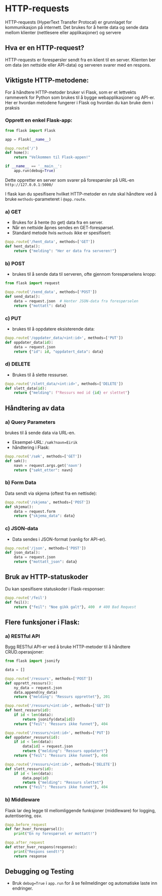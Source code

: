 # HTTP-requests

HTTP-requests (HyperText Transfer Protocal) er grunnlaget for kommunikasjon på internett. Det brukes for å hente data og sende data mellom klienter (nettlesere eller applikasjoner) og servere

## Hva er en HTTP-request?

HTTP-requests er forespørsler sendt fra en klient til en server. Klienten ber om data (en nettside eller API-data) og serveren svarer med en respons.

## Viktigste HTTP-metodene:

For å håndtere HTTP-metoder bruker vi Flask, som er et lettvekts rammeverk for Python som brukes til å bygge webapplikasjoner og API-er. Her er hvordan metodene fungerer i Flask og hvordan du kan bruke dem i praksis

### Opprett en enkel Flask-app:

```python
from flask import Flask

app = Flask(__name__)

@app.route('/')
def home():
    return "Velkommen til Flask-appen!"

if __name__ == '__main__':
    app.run(debug=True)
```
Dette oppretter en server som svarer på forespørsler på URL-en `http://127.0.0.1:5000/`

I flask kan du spesifisere hvilket HTTP-metoder en rute skal håndtere ved å bruke `methods`-parameteret i `@app.route`.

### a) GET

- Brukes for å hente (to get) data fra en server.
- Når en nettside åpnes sendes en GET-forespørsel.
- Standard metode hvis `methods` ikke er spesifisert:

```python
@app.route('/hent_data', methods=['GET'])
def hent_data():
    return {"melding": "Her er data fra serveren!"}
```

### b) POST
- brukes til å sende data til serveren, ofte gjennom forespørselens kropp:
```python
from flask import request

@app.route('/send_data', methods=['POST'])
def send_data():
    data = request.json  # Henter JSON-data fra forespørselen
    return {"mottatt": data}
```

### c) PUT
- brukes til å oppdatere eksisterende data:
```python
@app.route('/oppdater_data/<int:id>', methods=['PUT'])
def oppdater_data(id):
    data = request.json
    return {"id": id, "oppdatert_data": data}
```

### d) DELETE
- Brukes til å slette ressurser.
```python
@app.route('/slett_data/<int:id>', methods=['DELETE'])
def slett_data(id):
    return {"melding": f"Ressurs med id {id} er slettet"}
```

## Håndtering av data

### a) Query Parameters

brukes til å sende data via URL-en.

- Eksempel-URL: `/søk?navn=Eirik`
- håndtering i Flask:
```python
@app.route('/søk', methods=['GET'])
def søk():
    navn = request.args.get('navn')
    return {"søkt_etter": navn}
```

### b) Form Data

Data sendt via skjema (oftest fra en nettisde):
```python
@app.route('/skjema', methods=['POST'])
def skjema():
    data = request.form
    return {"skjema_data": data}
```

### c) JSON-data
- Data sendes i JSON-format (vanlig for API-er).
```python
@app.route('/json', methods=['POST'])
def json_data():
    data = request.json
    return {"mottatt_json": data}
```

## Bruk av HTTP-statuskoder

Du kan spesifisere statuskoder i Flask-responser:
```python
@app.route('/feil')
def feil():
    return {"feil": "Noe gikk galt"}, 400  # 400 Bad Request
```

## Flere funksjoner i Flask:

### a) RESTful API

Bygg RESTful API-er ved å bruke HTTP-metoder til å håndtere CRUD.operasjoner:
```python
from flask import jsonify

data = []

@app.route('/ressurs', methods=['POST'])
def opprett_ressurs():
    ny_data = request.json
    data.append(ny_data)
    return {"melding": "Ressurs opprettet"}, 201

@app.route('/ressurs/<int:id>', methods=['GET'])
def hent_ressurs(id):
    if id < len(data):
        return jsonify(data[id])
    return {"feil": "Ressurs ikke funnet"}, 404

@app.route('/ressurs/<int:id>', methods=['PUT'])
def oppdater_ressurs(id):
    if id < len(data):
        data[id] = request.json
        return {"melding": "Ressurs oppdatert"}
    return {"feil": "Ressurs ikke funnet"}, 404

@app.route('/ressurs/<int:id>', methods=['DELETE'])
def slett_ressurs(id):
    if id < len(data):
        data.pop(id)
        return {"melding": "Ressurs slettet"}
    return {"feil": "Ressurs ikke funnet"}, 404
```

### b) Middleware

Flask lar deg legge til mellomliggende funksjoner (middleware) for logging, autentisering, osv.
```python
@app.before_request
def før_hver_forespørsel():
    print("En ny forespørsel er mottatt!")

@app.after_request
def etter_hver_respons(response):
    print("Respons sendt!")
    return response
```

## Debugging og Testing

- Bruk `debug=True` i `app.run` for å se feilmeldinger og automatiske laste inn endringer.
